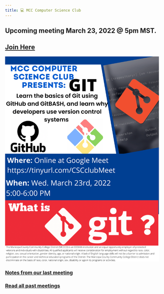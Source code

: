 ```yaml
---
title: 💻 MCC Computer Science Club
---
```

## Upcoming meeting March 23, 2022 @ 5pm MST.
## [Join Here](https://tinyurl.com/CSCclubMeet)
![Upcoming Meeting](MCC_COmputer_Science_Club.png)

### [Notes from our last meeting](notes/personal-privacy-and-security.md)
### [Read all past meetings](/notes)